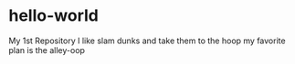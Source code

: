 # hello-world
My 1st Repository
I like slam dunks
and take them to the hoop
my favorite plan is the alley-oop
